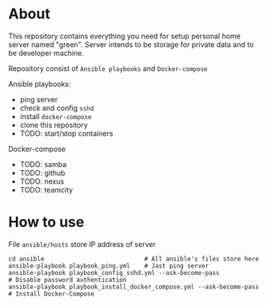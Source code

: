 About
=====

This repository contains everything you need for setup personal home server named "green". 
Server intends to be storage for private data and to be developer machine.

Repository consist of `Ansible playbooks` and `Docker-compose`

Ansible playbooks:
* ping server
* check and config `sshd`
* install `docker-compose`
* clone this repository
* TODO: start/stop containers

Docker-compose
* TODO: samba
* TODO: github
* TODO: nexus
* TODO: teamcity


How to use
==========
File `ansible/hosts` store IP address of server
```shell
cd ansible                            # All ansible's files store here
ansible-playbook playbook_ping.yml    # Jast ping server
ansible-playbook playbook_config_sshd.yml --ask-become-pass               # Disable password authentication
ansible-playbook playbook_install_docker_compose.yml --ask-become-pass    # Install Docker-Compose
```

